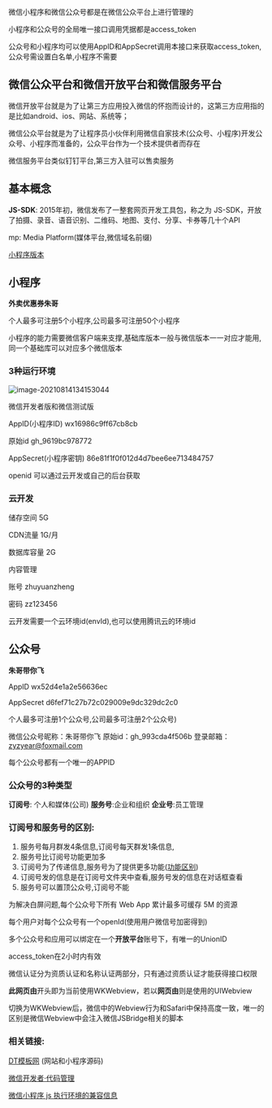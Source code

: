 微信小程序和微信公众号都是在微信公众平台上进行管理的

小程序和公众号的全局唯一接口调用凭据都是access_token

公众号和小程序均可以使用AppID和AppSecret调用本接口来获取access_token,公众号需设置白名单,小程序不需要

## 微信公众平台和微信开放平台和微信服务平台

微信开放平台就是为了让第三方应用投入微信的怀抱而设计的，这第三方应用指的是比如android、ios、网站、系统等；

微信公众平台就是为了让程序员小伙伴利用微信自家技术(公众号、小程序)开发公众号、小程序而准备的，公众平台作为一个技术提供者而存在

微信服务平台类似钉钉平台,第三方入驻可以售卖服务

## 基本概念

**JS-SDK**: 2015年初，微信发布了一整套网页开发工具包，称之为 JS-SDK，开放了拍摄、录音、语音识别、二维码、地图、支付、分享、卡券等几十个API

mp:  Media Platform(媒体平台,微信域名前缀)

[小程序版本](https://gitee.com/zyzcode/gitee-pic/raw/master/image-20210814232042387.png)

## 小程序

**外卖优惠券朱哥**

个人最多可注册5个小程序,公司最多可注册50个小程序

小程序的能力需要微信客户端来支撑,基础库版本一般与微信版本一一对应才能用,同一个基础库可以对应多个微信版本

### 3种运行环境

![image-20210814134153044](https://gitee.com/zyzcode/gitee-pic/raw/master/image-20210814134153044.png)



微信开发者版和微信测试版



AppID(小程序ID)  wx16986c9ff67cb8cb

原始id  gh_9619bc978772

AppSecret(小程序密钥)  86e81f1f0f012d4d7bee6ee713484757

openid 可以通过云开发或自己的后台获取

### 云开发

储存空间 5G

CDN流量 1G/月

数据库容量 2G



内容管理

账号  zhuyuanzheng

密码  zz123456

云开发需要一个云环境id(envId),也可以使用腾讯云的环境id

## 公众号

**朱哥带你飞**

AppID wx52d4e1a2e56636ec

AppSecret d6fef71c27b72c029009e9dc329dc2c0

个人最多可注册1个公众号,公司最多可注册2个公众号)

微信公众号昵称：朱哥带你飞
原始id：gh_993cda4f506b
登录邮箱：zyzyear@foxmail.com

每个公众号都有一个唯一的APPID

### 公众号的3种类型

**订阅号**: 个人和媒体(公司)  **服务号**:企业和组织   **企业号**:员工管理

### 订阅号和服务号的区别:

1. 服务号每月群发4条信息,订阅号每天群发1条信息,
2. 服务号比订阅号功能更加多
3. 订阅号为了传递信息,服务号为了提供更多功能([功能区别](https://gitee.com/zyzcode/gitee-pic/raw/master/image-20210814163916714.png))
4. 订阅号发的信息是在订阅号文件夹中查看,服务号发的信息在对话框查看
5. 服务号可以置顶公众号,订阅号不能

为解决白屏问题,每个公众号下所有 Web App 累计最多可缓存 5M 的资源

每个用户对每个公众号有一个openId(使用用户微信号加密得到)

多个公众号和应用可以绑定在一个**开放平台**账号下，有唯一的UnionID

access_token在2小时内有效

微信认证分为资质认证和名称认证两部分，只有通过资质认证才能获得接口权限

**此网页由**开头即为当前使用WKWebview，若以**网页由**则是使用的UIWebview

切换为WKWebview后，微信中的Webview行为和Safari中保持高度一致，唯一的区别是微信Webview中会注入微信JSBridge相关的脚本

### 相关链接:

[DT模板网](https://dtmbw.com/)  (网站和小程序源码)

[微信开发者·代码管理](https://git.weixin.qq.com/)

[微信小程序 js 执行环境的兼容信息](https://wechat-miniprogram.github.io/miniprogram-compat/)